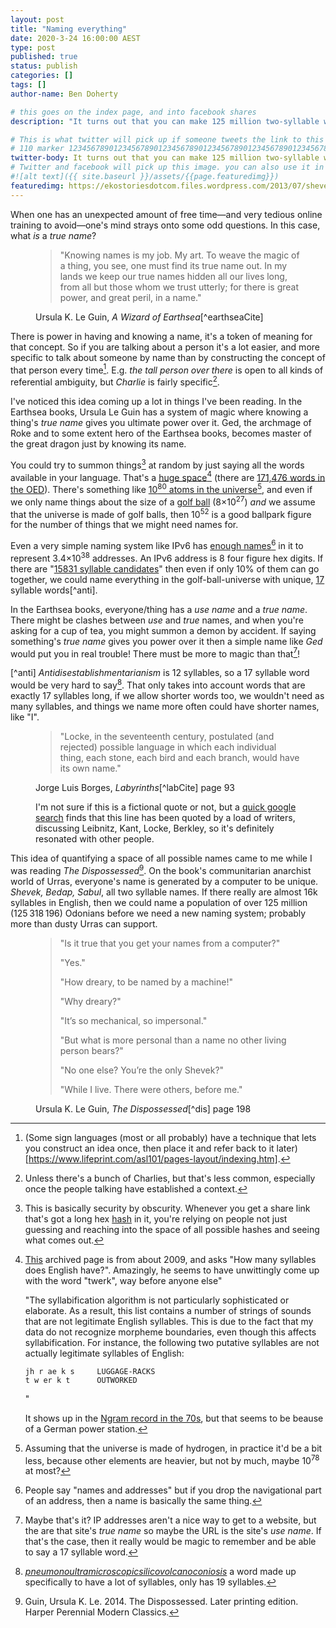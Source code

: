 ```yaml
---
layout: post
title: "Naming everything"
date: 2020-3-24 16:00:00 AEST
type: post
published: true
status: publish
categories: []
tags: []
author-name: Ben Doherty

# this goes on the index page, and into facebook shares
description: "It turns out that you can make 125 million two-syllable words in English. (If you really wanted to, I guess.)"

# This is what twitter will pick up if someone tweets the link to this page
# 110 marker 1234567890123456789012345678901234567890123456789012345678901234567890123456789012345678901234567890123456789
twitter-body: It turns out that you can make 125 million two-syllable words in English. (If you really wanted to, I guess.)"
# Twitter and facebook will pick up this image. you can also use it in a post with: -
#![alt text]({{ site.baseurl }}/assets/{{page.featuredimg}})
featuredimg: https://ekostoriesdotcom.files.wordpress.com/2013/07/shevek-dispossessed.jpg
---
```


<style></style>

When one has an unexpected amount of free time&mdash;and very tedious online training to avoid&mdash;one's mind strays onto some odd questions. In this case, what _is_ a _true name_?

<figure class="quote">

> "Knowing names is my job. My art. To weave the magic of a thing, you see, one must find its true name out. In my lands we keep our true names hidden all our lives long, from all but those whom we trust utterly; for there is great power, and great peril, in a name."

<figcaption>Ursula K. Le Guin, <cite>A Wizard of Earthsea</cite>[^earthseaCite]

</figcaption>
</figure>

There is power in having and knowing a name, it's a token of meaning for that concept. So if you are talking about a person it's a lot easier, and more specific to talk about someone by name than by constructing the concept of that person every time[^sl]. E.g. _the tall person over there_ is open to all kinds of referential ambiguity, but _Charlie_ is fairly specific[^ch].

I've noticed this idea coming up a lot in things I've been reading. In the Earthsea books, Ursula Le Guin has a system of magic where knowing a thing's _true name_ gives you ultimate power over it. Ged, the archmage of Roke and to some extent hero of the Earthsea books, becomes master of the great dragon just by knowing its name.

You could try to summon things[^things] at random by just saying all the words available in your language. That's a [huge space](http://web.archive.org/web/20160805180548/http://semarch.linguistics.fas.nyu.edu/barker/Syllables/index.txt)[^twerk] (there are [171,476 words in the OED](https://www.lexico.com/explore/how-many-words-are-there-in-the-english-language)). There's something like [10<sup>80</sup> atoms in the universe](https://en.wikipedia.org/wiki/Observable_universe#Matter_content_%E2%80%93_number_of_atoms)[^h2], and even if we only name things about the size of a [golf ball](https://www.quora.com/How-many-atoms-are-in-an-average-golf-ball) (8&times;10<sup>27</sup>) _and_ we assume that the universe is made of golf balls, then 10<sup>52</sup> is a good ballpark figure for the number of things that we might need names for. 

Even a very simple naming system like IPv6 has [enough names[^nanda] in it to represent 3.4×10<sup>38</sup> addresses](https://en.wikipedia.org/wiki/IPv6#Larger_address_space). An IPv6 address is 8 four figure hex digits. If there are "[15831 syllable candidates](http://web.archive.org/web/20160805180548/http://semarch.linguistics.fas.nyu.edu/barker/Syllables/index.txt)" then even if only 10% of them can go together, we could name everything in the golf-ball-universe with unique, [17](https://www.numberempire.com/combinatorialcalculator.php) syllable words[^anti].

In the Earthsea books, everyone/thing has a _use name_ and a _true name_. There might be clashes between _use_ and _true_ names, and when you're asking for a cup of tea, you might summon a demon by accident. If saying something's _true name_ gives you power over it then a simple name like _Ged_ would put you in real trouble! There must be more to magic than that[^maybe]!

[^anti] _Antidisestablishmentarianism_ is 12 syllables, so a 17 syllable word would be very hard to say[^syl]. That only takes into account words that are exactly 17 syllables long, if we allow shorter words too, we wouldn't need as many syllables, and things we name more often could have shorter names, like "I". 

<figure class="quote">

> "Locke, in the seventeenth century, postulated (and rejected) possible language in which each individual thing, each stone, each bird and each branch, would have its own name."

<figcaption>Jorge Luis Borges, <cite>Labyrinths</cite>[^labCite] page 93

I'm not sure if this is a fictional quote or not, but a [quick google search](https://www.google.com/search?q=Locke%2C+in+the+seventeenth+century%2C+postulated+(and+rejected)+possible+language+in+which+each+individual+thing%2C+each+stone%2C+each+bird+and+each+branch%2C+would+have+its+own+name&rlz=1C1CHBF_en-GBAU804AU804&oq=Locke%2C+in+the+seventeenth+century%2C+postulated+(and+rejected)+possible+language+in+which+each+individual+thing%2C+each+stone%2C+each+bird+and+each+branch%2C+would+have+its+own+name&aqs=chrome..69i57.516j0j7&sourceid=chrome&ie=UTF-8) finds that this line has been quoted by a load of writers, discussing Leibnitz, Kant, Locke, Berkley, so it's definitely resonated with other people.

</figcaption>
</figure>

This idea of quantifying a space of all possible names came to me while I was reading _The Dispossessed_[^dis]. On the book's communitarian anarchist world of Urras, everyone's name is generated by a computer to be unique. _Shevek, Bedap, Sabul_, all two syllable names. If there really are almost 16k syllables in English, then we could name a population of over 125 million (125&#8239;318&#8239;196) Odonians before we need a new naming system; probably more than dusty Urras can support.

<figure class="quote">

> "Is it true that you get your names from a computer?"
>
> "Yes."
>
> "How dreary, to be named by a machine!"
>
> "Why dreary?"
>
> "It’s so mechanical, so impersonal."
>
> "But what is more personal than a name no other living person bears?"
>
> "No one else? You’re the only Shevek?"
>
> "While I live. There were others, before me."
>

<figcaption>Ursula K. Le Guin, <cite>The Dispossessed</cite>[^dis] page 198

</figcaption>
</figure>



[^syl]: _[pneumonoultramicroscopicsilicovolcanoconiosis](https://en.wikipedia.org/wiki/Longest_word_in_English)_ a word made up specifically to have a lot of syllables, only has 19 syllables.


[^dis]: Guin, Ursula K. Le. 2014. The Dispossessed. Later printing edition. Harper Perennial Modern Classics.


[^labCite]: Borges, Jorge Luis. 2000. Labyrinths: Selected Stories & Other Writings. 1 edition. London: Penguin.

[^sl]: (Some sign languages (most or all probably) have a technique that lets you construct an idea once, then place it and refer back to it later)[https://www.lifeprint.com/asl101/pages-layout/indexing.htm].

[^earthseaCite]: Guin, Ursula K. Le. 2018. The Books of Earthsea: The Complete Illustrated Edition. Orion Publishing Group.

[^ch]: Unless there's a bunch of Charlies, but that's less common, especially once the people talking have established a context.

[^h2]: Assuming that the universe is made of hydrogen, in practice it'd be a bit less, because other elements are heavier, but not by much, maybe 10<sup>78</sup> at most?

[^twerk]: 
    [This](http://web.archive.org/web/20160805180548/http://semarch.linguistics.fas.nyu.edu/barker/Syllables/index.txt) archived page is from about 2009, and asks "How many syllables does English have?". Amazingly, he seems to have unwittingly come up with the word "twerk", way before anyone else"

    "The syllabification algorithm is not particularly sophisticated or elaborate.  As a result, this list contains a number of strings of sounds that are not legitimate English syllables.  This is due to the fact that my data do not recognize morpheme boundaries, even though this affects syllabification.  For instance, the following two putative syllables are not actually legitimate syllables of English: 
    
    ```
    jh r ae k s     LUGGAGE-RACKS
    t w er k t      OUTWORKED
    ```
    "

    It shows up in the [Ngram record in the 70s](https://books.google.com/ngrams/graph?year_start=1800&year_end=2008&corpus=15&smoothing=7&case_insensitive=on&content=twerk&direct_url=t1%3B%2Ctwerk%3B%2Cc0#t1%3B%2Ctwerk%3B%2Cc0), but that seems to be beause of a German power station.

[^nanda]: People say "names and addresses" but if you drop the navigational part of an address, then a name is basically the same thing.

[^maybe]: Maybe that's it? IP addresses aren't a nice way to get to a website, but the are that site's _true name_ so maybe the URL is the site's _use name_. If that's the case, then it really would be magic to remember and be able to say a 17 syllable word.

[^things]: This is basically security by obscurity. Whenever you get a share link that's got a long hex [hash](https://blog.codinghorror.com/url-shortening-hashes-in-practice/) in it, you're relying on people not just guessing and reaching into the space of all possible hashes and seeing what comes out.